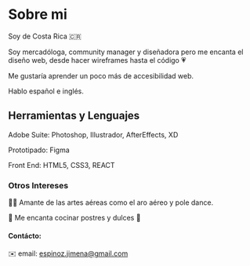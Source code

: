 # Sobre mi

Soy de Costa Rica 🇨🇷

Soy mercadóloga, community manager y diseñadora pero me encanta el diseño web, desde hacer wireframes hasta el código 💗 

Me gustaría aprender un poco más de accesibilidad web. 

Hablo español e inglés. 

## Herramientas y Lenguajes

Adobe Suite: Photoshop, Illustrador, AfterEffects, XD

Prototipado: Figma

Front End: HTML5, CSS3, REACT

### Otros Intereses 

🤸🙃 Amante de las artes aéreas como el aro aéreo y pole dance. 

🍰 Me encanta cocinar postres y dulces 🍰 

#### Contácto:

✉️︎ email: espinoz.jimena@gmail.com
